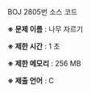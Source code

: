BOJ 2805번 소스 코드

<b>※ 문제 이름</b> : 나무 자르기

<b>※ 제한 시간</b> : 1 초

<b>※ 제한 메모리</b> : 256 MB

<b>※ 제출 언어</b> : C
